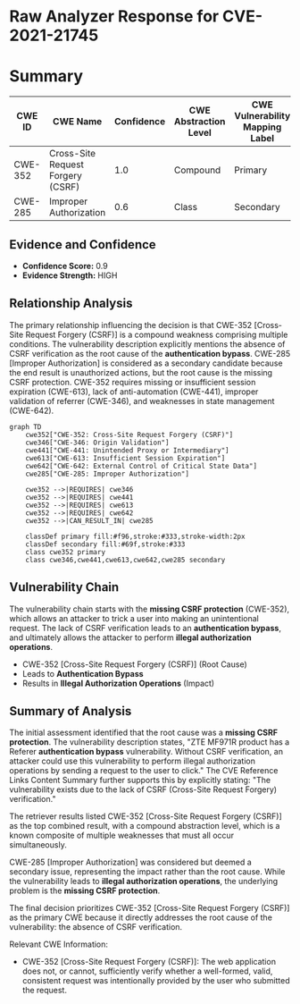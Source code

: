 # Raw Analyzer Response for CVE-2021-21745

# Summary
| CWE ID | CWE Name | Confidence | CWE Abstraction Level | CWE Vulnerability Mapping Label | CWE-Vulnerability Mapping Notes |
|---|---|---|---|---|---|
| CWE-352 | Cross-Site Request Forgery (CSRF) | 1.0 | Compound | Primary | Allowed |
| CWE-285 | Improper Authorization | 0.6 | Class | Secondary | Discouraged |

## Evidence and Confidence

*   **Confidence Score:** 0.9
*   **Evidence Strength:** HIGH

## Relationship Analysis
The primary relationship influencing the decision is that CWE-352 [Cross-Site Request Forgery (CSRF)] is a compound weakness comprising multiple conditions. The vulnerability description explicitly mentions the absence of CSRF verification as the root cause of the **authentication bypass**. CWE-285 [Improper Authorization] is considered as a secondary candidate because the end result is unauthorized actions, but the root cause is the missing CSRF protection. CWE-352 requires missing or insufficient session expiration (CWE-613), lack of anti-automation (CWE-441), improper validation of referrer (CWE-346), and weaknesses in state management (CWE-642).

```mermaid
graph TD
    cwe352["CWE-352: Cross-Site Request Forgery (CSRF)"]
    cwe346["CWE-346: Origin Validation"]
    cwe441["CWE-441: Unintended Proxy or Intermediary"]
    cwe613["CWE-613: Insufficient Session Expiration"]
    cwe642["CWE-642: External Control of Critical State Data"]
    cwe285["CWE-285: Improper Authorization"]

    cwe352 -->|REQUIRES| cwe346
    cwe352 -->|REQUIRES| cwe441
    cwe352 -->|REQUIRES| cwe613
    cwe352 -->|REQUIRES| cwe642
    cwe352 -->|CAN_RESULT_IN| cwe285

    classDef primary fill:#f96,stroke:#333,stroke-width:2px
    classDef secondary fill:#69f,stroke:#333
    class cwe352 primary
    class cwe346,cwe441,cwe613,cwe642,cwe285 secondary
```

## Vulnerability Chain
The vulnerability chain starts with the **missing CSRF protection** (CWE-352), which allows an attacker to trick a user into making an unintentional request. The lack of CSRF verification leads to an **authentication bypass**, and ultimately allows the attacker to perform **illegal authorization operations**.
- CWE-352 [Cross-Site Request Forgery (CSRF)] (Root Cause)
- Leads to **Authentication Bypass**
- Results in **Illegal Authorization Operations** (Impact)

## Summary of Analysis
The initial assessment identified that the root cause was a **missing CSRF protection**. The vulnerability description states, "ZTE MF971R product has a Referer **authentication bypass** vulnerability. Without CSRF verification, an attacker could use this vulnerability to perform illegal authorization operations by sending a request to the user to click." The CVE Reference Links Content Summary further supports this by explicitly stating: "The vulnerability exists due to the lack of CSRF (Cross-Site Request Forgery) verification."

The retriever results listed CWE-352 [Cross-Site Request Forgery (CSRF)] as the top combined result, with a compound abstraction level, which is a known composite of multiple weaknesses that must all occur simultaneously.

CWE-285 [Improper Authorization] was considered but deemed a secondary issue, representing the impact rather than the root cause. While the vulnerability leads to **illegal authorization operations**, the underlying problem is the **missing CSRF protection**.

The final decision prioritizes CWE-352 [Cross-Site Request Forgery (CSRF)] as the primary CWE because it directly addresses the root cause of the vulnerability: the absence of CSRF verification.

Relevant CWE Information:
- CWE-352 [Cross-Site Request Forgery (CSRF)]: The web application does not, or cannot, sufficiently verify whether a well-formed, valid, consistent request was intentionally provided by the user who submitted the request.